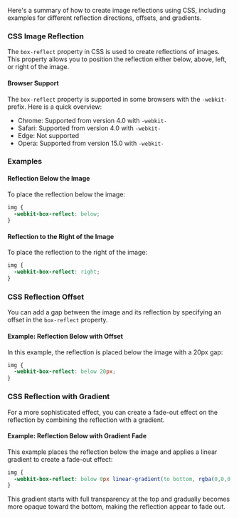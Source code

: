Here's a summary of how to create image reflections using CSS, including examples for different reflection directions, offsets, and gradients.

### CSS Image Reflection

The `box-reflect` property in CSS is used to create reflections of images. This property allows you to position the reflection either below, above, left, or right of the image.

#### Browser Support
The `box-reflect` property is supported in some browsers with the `-webkit-` prefix. Here is a quick overview:

- Chrome: Supported from version 4.0 with `-webkit-`
- Safari: Supported from version 4.0 with `-webkit-`
- Edge: Not supported
- Opera: Supported from version 15.0 with `-webkit-`

### Examples

#### Reflection Below the Image

To place the reflection below the image:

```css
img {
  -webkit-box-reflect: below;
}
```

#### Reflection to the Right of the Image

To place the reflection to the right of the image:

```css
img {
  -webkit-box-reflect: right;
}
```

### CSS Reflection Offset

You can add a gap between the image and its reflection by specifying an offset in the `box-reflect` property.

#### Example: Reflection Below with Offset

In this example, the reflection is placed below the image with a 20px gap:

```css
img {
  -webkit-box-reflect: below 20px;
}
```

### CSS Reflection with Gradient

For a more sophisticated effect, you can create a fade-out effect on the reflection by combining the reflection with a gradient.

#### Example: Reflection Below with Gradient Fade

This example places the reflection below the image and applies a linear gradient to create a fade-out effect:

```css
img {
  -webkit-box-reflect: below 0px linear-gradient(to bottom, rgba(0,0,0,0.0), rgba(0,0,0,0.4));
}
```

This gradient starts with full transparency at the top and gradually becomes more opaque toward the bottom, making the reflection appear to fade out.

